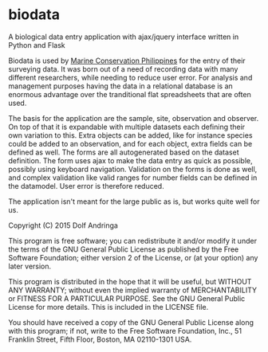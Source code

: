 # biodata
A biological data entry application with ajax/jquery interface written in Python and Flask

Biodata is used by [Marine Conservation Philippines](http://www.marineconservationphilippines.org) for the entry of their surveying data. It was born out of a need of recording data with many different researchers, while needing to reduce user error. For analysis and management purposes having the data in a relational database is an enormous advantage over the tranditional flat spreadsheets that are often used.

The basis for the application are the sample, site, observation and observer. On top of that it is expandable with multiple datasets each defining their own variation to this. Extra objects can be added, like for instance species could be added to an observation, and for each object, extra fields can be defined as well. The forms are all autogenerated based on the dataset definition. The form uses ajax to make the data entry as quick as possible, possibly using keyboard navigation.
Validation on the forms is done as well, and complex validation like valid ranges for number fields can be defined in the datamodel. User error is therefore reduced.

The application isn't meant for the large public as is, but works quite well for us.

Copyright (C) 2015  Dolf Andringa

This program is free software; you can redistribute it and/or modify it under the terms of the GNU General Public License as published by the Free Software Foundation; either version 2 of the License, or (at your option) any later version.

This program is distributed in the hope that it will be useful, but WITHOUT ANY WARRANTY; without even the implied warranty of
MERCHANTABILITY or FITNESS FOR A PARTICULAR PURPOSE. See the GNU General Public License for more details. This is included in the LICENSE file.

You should have received a copy of the GNU General Public License along with this program; if not, write to the Free Software Foundation, Inc., 51 Franklin Street, Fifth Floor, Boston, MA 02110-1301 USA.

